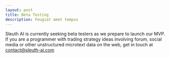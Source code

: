 ```yaml
---
layout: post
title: Beta Testing
description: Feugiat amet tempus
---
```


Sleuth AI is currently seeking beta testers as we prepare to launch our MVP. If you are a programmer with trading strategy ideas involving forum, social media or other unstructured microtext data on the web, get in touch at contact@sleuth-ai.com
